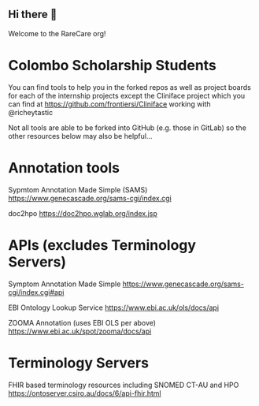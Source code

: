 ## Hi there 👋

Welcome to the RareCare org!

# Colombo Scholarship Students

You can find tools to help you in the forked repos as well as project boards for each of the internship projects except the Cliniface project which you can find at https://github.com/frontiersi/Cliniface working with @richeytastic

Not all tools are able to be forked into GitHub (e.g. those in GitLab) so the other resources below may also be helpful...

# Annotation tools
Sypmtom Annotation Made Simple (SAMS)
https://www.genecascade.org/sams-cgi/index.cgi

doc2hpo
https://doc2hpo.wglab.org/index.jsp

# APIs (excludes Terminology Servers)
Symptom Annotation Made Simple
https://www.genecascade.org/sams-cgi/index.cgi#api

EBI Ontology Lookup Service
https://www.ebi.ac.uk/ols/docs/api

ZOOMA Annotation (uses EBI OLS per above)
https://www.ebi.ac.uk/spot/zooma/docs/api

# Terminology Servers
FHIR based terminology resources including SNOMED CT-AU and HPO
https://ontoserver.csiro.au/docs/6/api-fhir.html


<!--

**Here are some ideas to get you started:**

🙋‍♀️ A short introduction - what is your organization all about?
🌈 Contribution guidelines - how can the community get involved?
👩‍💻 Useful resources - where can the community find your docs? Is there anything else the community should know?
🍿 Fun facts - what does your team eat for breakfast?
🧙 Remember, you can do mighty things with the power of [Markdown](https://docs.github.com/github/writing-on-github/getting-started-with-writing-and-formatting-on-github/basic-writing-and-formatting-syntax)
-->
